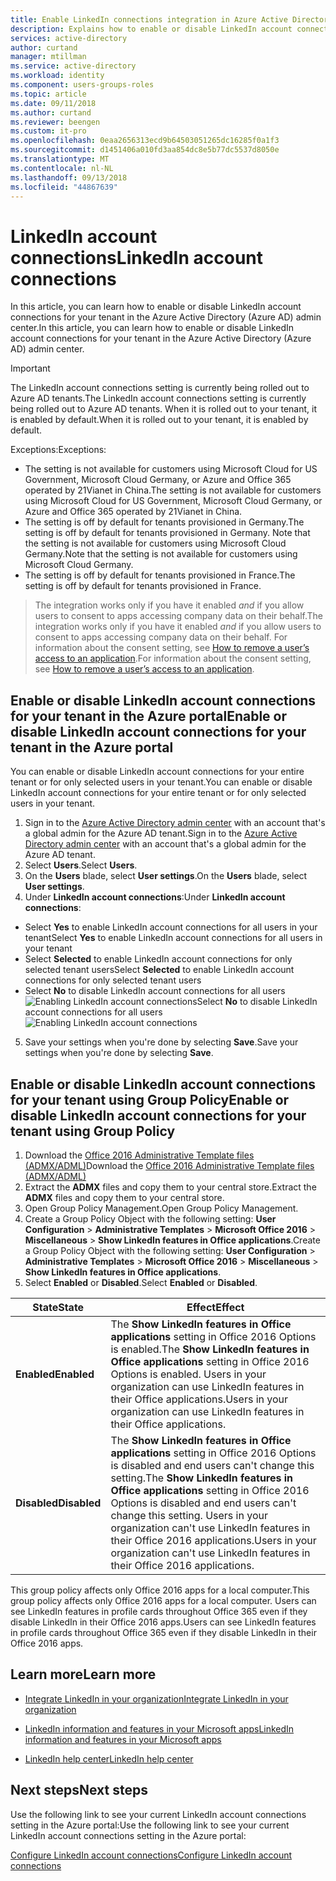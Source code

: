 ```yaml
---
title: Enable LinkedIn connections integration in Azure Active Directory | Microsoft Docs
description: Explains how to enable or disable LinkedIn account connections for Microsoft apps in Azure Active Directory
services: active-directory
author: curtand
manager: mtillman
ms.service: active-directory
ms.workload: identity
ms.component: users-groups-roles
ms.topic: article
ms.date: 09/11/2018
ms.author: curtand
ms.reviewer: beengen
ms.custom: it-pro
ms.openlocfilehash: 0eaa2656313ecd9b64503051265dc16285f0a1f3
ms.sourcegitcommit: d1451406a010fd3aa854dc8e5b77dc5537d8050e
ms.translationtype: MT
ms.contentlocale: nl-NL
ms.lasthandoff: 09/13/2018
ms.locfileid: "44867639"
---
```

# <a name="linkedin-account-connections"></a><span data-ttu-id="087c3-103">LinkedIn account connections</span><span class="sxs-lookup"><span data-stu-id="087c3-103">LinkedIn account connections</span></span>

<span data-ttu-id="087c3-104">In this article, you can learn how to enable or disable LinkedIn account connections for your tenant in the Azure Active Directory (Azure AD) admin center.</span><span class="sxs-lookup"><span data-stu-id="087c3-104">In this article, you can learn how to enable or disable LinkedIn account connections for your tenant in the Azure Active Directory (Azure AD) admin center.</span></span>

> [!IMPORTANT]
> <span data-ttu-id="087c3-105">The LinkedIn account connections setting is currently being rolled out to Azure AD tenants.</span><span class="sxs-lookup"><span data-stu-id="087c3-105">The LinkedIn account connections setting is currently being rolled out to Azure AD tenants.</span></span> <span data-ttu-id="087c3-106">When it is rolled out to your tenant, it is enabled by default.</span><span class="sxs-lookup"><span data-stu-id="087c3-106">When it is rolled out to your tenant, it is enabled by default.</span></span> 
> 
> <span data-ttu-id="087c3-107">Exceptions:</span><span class="sxs-lookup"><span data-stu-id="087c3-107">Exceptions:</span></span>
> * <span data-ttu-id="087c3-108">The setting is not available for customers using Microsoft Cloud for US Government, Microsoft Cloud Germany, or Azure and Office 365 operated by 21Vianet in China.</span><span class="sxs-lookup"><span data-stu-id="087c3-108">The setting is not available for customers using Microsoft Cloud for US Government, Microsoft Cloud Germany, or Azure and Office 365 operated by 21Vianet in China.</span></span>
> * <span data-ttu-id="087c3-109">The setting is off by default for tenants provisioned in Germany.</span><span class="sxs-lookup"><span data-stu-id="087c3-109">The setting is off by default for tenants provisioned in Germany.</span></span> <span data-ttu-id="087c3-110">Note that the setting is not available for customers using Microsoft Cloud Germany.</span><span class="sxs-lookup"><span data-stu-id="087c3-110">Note that the setting is not available for customers using Microsoft Cloud Germany.</span></span>
> * <span data-ttu-id="087c3-111">The setting is off by default for tenants provisioned in France.</span><span class="sxs-lookup"><span data-stu-id="087c3-111">The setting is off by default for tenants provisioned in France.</span></span>

> <span data-ttu-id="087c3-112">The integration works only if you have it enabled *and* if you allow users to consent to apps accessing company data on their behalf.</span><span class="sxs-lookup"><span data-stu-id="087c3-112">The integration works only if you have it enabled *and* if you allow users to consent to apps accessing company data on their behalf.</span></span> <span data-ttu-id="087c3-113">For information about the consent setting, see [How to remove a user’s access to an application](https://docs.microsoft.com/azure/active-directory/application-access-assignment-how-to-remove-assignment).</span><span class="sxs-lookup"><span data-stu-id="087c3-113">For information about the consent setting, see [How to remove a user’s access to an application](https://docs.microsoft.com/azure/active-directory/application-access-assignment-how-to-remove-assignment).</span></span>

## <a name="enable-or-disable-linkedin-account-connections-for-your-tenant-in-the-azure-portal"></a><span data-ttu-id="087c3-114">Enable or disable LinkedIn account connections for your tenant in the Azure portal</span><span class="sxs-lookup"><span data-stu-id="087c3-114">Enable or disable LinkedIn account connections for your tenant in the Azure portal</span></span>

<span data-ttu-id="087c3-115">You can enable or disable LinkedIn account connections for your entire tenant or for only selected users in your tenant.</span><span class="sxs-lookup"><span data-stu-id="087c3-115">You can enable or disable LinkedIn account connections for your entire tenant or for only selected users in your tenant.</span></span>

1. <span data-ttu-id="087c3-116">Sign in to the [Azure Active Directory admin center](https://aad.portal.azure.com/) with an account that's a global admin for the Azure AD tenant.</span><span class="sxs-lookup"><span data-stu-id="087c3-116">Sign in to the [Azure Active Directory admin center](https://aad.portal.azure.com/) with an account that's a global admin for the Azure AD tenant.</span></span>
2. <span data-ttu-id="087c3-117">Select **Users**.</span><span class="sxs-lookup"><span data-stu-id="087c3-117">Select **Users**.</span></span>
3. <span data-ttu-id="087c3-118">On the **Users** blade, select **User settings**.</span><span class="sxs-lookup"><span data-stu-id="087c3-118">On the **Users** blade, select **User settings**.</span></span>
4. <span data-ttu-id="087c3-119">Under **LinkedIn account connections**:</span><span class="sxs-lookup"><span data-stu-id="087c3-119">Under **LinkedIn account connections**:</span></span>
  * <span data-ttu-id="087c3-120">Select **Yes** to enable LinkedIn account connections for all users in your tenant</span><span class="sxs-lookup"><span data-stu-id="087c3-120">Select **Yes** to enable LinkedIn account connections for all users in your tenant</span></span>
  * <span data-ttu-id="087c3-121">Select **Selected** to enable LinkedIn account connections for only selected tenant users</span><span class="sxs-lookup"><span data-stu-id="087c3-121">Select **Selected** to enable LinkedIn account connections for only selected tenant users</span></span>
  * <span data-ttu-id="087c3-122">Select **No** to disable LinkedIn account connections for all users ![Enabling LinkedIn account connections](./media/linkedin-integration/linkedin-integration.png)</span><span class="sxs-lookup"><span data-stu-id="087c3-122">Select **No** to disable LinkedIn account connections for all users ![Enabling LinkedIn account connections](./media/linkedin-integration/linkedin-integration.png)</span></span>
5. <span data-ttu-id="087c3-123">Save your settings when you're done by selecting **Save**.</span><span class="sxs-lookup"><span data-stu-id="087c3-123">Save your settings when you're done by selecting **Save**.</span></span>

## <a name="enable-or-disable-linkedin-account-connections-for-your-tenant-using-group-policy"></a><span data-ttu-id="087c3-124">Enable or disable LinkedIn account connections for your tenant using Group Policy</span><span class="sxs-lookup"><span data-stu-id="087c3-124">Enable or disable LinkedIn account connections for your tenant using Group Policy</span></span>

1. <span data-ttu-id="087c3-125">Download the [Office 2016 Administrative Template files (ADMX/ADML)](https://www.microsoft.com/download/details.aspx?id=49030)</span><span class="sxs-lookup"><span data-stu-id="087c3-125">Download the [Office 2016 Administrative Template files (ADMX/ADML)](https://www.microsoft.com/download/details.aspx?id=49030)</span></span>
2. <span data-ttu-id="087c3-126">Extract the **ADMX** files and copy them to your central store.</span><span class="sxs-lookup"><span data-stu-id="087c3-126">Extract the **ADMX** files and copy them to your central store.</span></span>
3. <span data-ttu-id="087c3-127">Open Group Policy Management.</span><span class="sxs-lookup"><span data-stu-id="087c3-127">Open Group Policy Management.</span></span>
4. <span data-ttu-id="087c3-128">Create a Group Policy Object with the following setting: **User Configuration** > **Administrative Templates** > **Microsoft Office 2016** > **Miscellaneous** > **Show LinkedIn features in Office applications**.</span><span class="sxs-lookup"><span data-stu-id="087c3-128">Create a Group Policy Object with the following setting: **User Configuration** > **Administrative Templates** > **Microsoft Office 2016** > **Miscellaneous** > **Show LinkedIn features in Office applications**.</span></span>
5. <span data-ttu-id="087c3-129">Select **Enabled** or **Disabled**.</span><span class="sxs-lookup"><span data-stu-id="087c3-129">Select **Enabled** or **Disabled**.</span></span>
  
 <span data-ttu-id="087c3-130">State</span><span class="sxs-lookup"><span data-stu-id="087c3-130">State</span></span> | <span data-ttu-id="087c3-131">Effect</span><span class="sxs-lookup"><span data-stu-id="087c3-131">Effect</span></span>
------ | ------
<span data-ttu-id="087c3-132">**Enabled**</span><span class="sxs-lookup"><span data-stu-id="087c3-132">**Enabled**</span></span> | <span data-ttu-id="087c3-133">The **Show LinkedIn features in Office applications** setting in Office 2016 Options is enabled.</span><span class="sxs-lookup"><span data-stu-id="087c3-133">The **Show LinkedIn features in Office applications** setting in Office 2016 Options is enabled.</span></span> <span data-ttu-id="087c3-134">Users in your organization can use LinkedIn features in their Office applications.</span><span class="sxs-lookup"><span data-stu-id="087c3-134">Users in your organization can use LinkedIn features in their Office applications.</span></span>
 <span data-ttu-id="087c3-135">**Disabled**</span><span class="sxs-lookup"><span data-stu-id="087c3-135">**Disabled**</span></span> | <span data-ttu-id="087c3-136">The **Show LinkedIn features in Office applications** setting in Office 2016 Options is disabled and end users can't change this setting.</span><span class="sxs-lookup"><span data-stu-id="087c3-136">The **Show LinkedIn features in Office applications** setting in Office 2016 Options is disabled and end users can't change this setting.</span></span> <span data-ttu-id="087c3-137">Users in your organization can't use LinkedIn features in their Office 2016 applications.</span><span class="sxs-lookup"><span data-stu-id="087c3-137">Users in your organization can't use LinkedIn features in their Office 2016 applications.</span></span>

<span data-ttu-id="087c3-138">This group policy affects only Office 2016 apps for a local computer.</span><span class="sxs-lookup"><span data-stu-id="087c3-138">This group policy affects only Office 2016 apps for a local computer.</span></span> <span data-ttu-id="087c3-139">Users can see LinkedIn features in profile cards throughout Office 365 even if they disable LinkedIn in their Office 2016 apps.</span><span class="sxs-lookup"><span data-stu-id="087c3-139">Users can see LinkedIn features in profile cards throughout Office 365 even if they disable LinkedIn in their Office 2016 apps.</span></span>

## <a name="learn-more"></a><span data-ttu-id="087c3-140">Learn more</span><span class="sxs-lookup"><span data-stu-id="087c3-140">Learn more</span></span>

* [<span data-ttu-id="087c3-141">Integrate LinkedIn in your organization</span><span class="sxs-lookup"><span data-stu-id="087c3-141">Integrate LinkedIn in your organization</span></span>](linkedin-user-consent.md)

* [<span data-ttu-id="087c3-142">LinkedIn information and features in your Microsoft apps</span><span class="sxs-lookup"><span data-stu-id="087c3-142">LinkedIn information and features in your Microsoft apps</span></span>](https://go.microsoft.com/fwlink/?linkid=850740)

* [<span data-ttu-id="087c3-143">LinkedIn help center</span><span class="sxs-lookup"><span data-stu-id="087c3-143">LinkedIn help center</span></span>](https://www.linkedin.com/help/linkedin)

## <a name="next-steps"></a><span data-ttu-id="087c3-144">Next steps</span><span class="sxs-lookup"><span data-stu-id="087c3-144">Next steps</span></span>
<span data-ttu-id="087c3-145">Use the following link to see your current LinkedIn account connections setting in the Azure portal:</span><span class="sxs-lookup"><span data-stu-id="087c3-145">Use the following link to see your current LinkedIn account connections setting in the Azure portal:</span></span>

[<span data-ttu-id="087c3-146">Configure LinkedIn account connections</span><span class="sxs-lookup"><span data-stu-id="087c3-146">Configure LinkedIn account connections</span></span>](https://aad.portal.azure.com/#blade/Microsoft_AAD_IAM/UserManagementMenuBlade/UserSettings) 